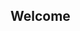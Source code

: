 ## Welcome
<ul id="user"></ul>


<script src="/bower_components/jquery/dist/jquery.min.js" charset="utf-8"></script>
<script src="/bower_components/underscore/underscore.js" charset="utf-8"></script>
<script src="/bower_components/gh3/gh3.js" charset="utf-8"></script>
<script type="text/javascript">
  var k33g = new Gh3.User("snappyrobotics");
  var userInfos = $("#user");
  k33g.fetch(function (err, resUser) {
    if (err) {
      throw "outch ..."
    }
    _.each(_.keys(resUser), function (prop) {
      userInfos.append(
        $('<li>').append(prop + " : " + resUser[prop])
      );
    });
    var k33gRepositories = new Gh3.Repositories(k33g);
    k33gRepositories.fetch({
      // page: 5,
      // per_page: 5,
      // direction: "desc"
    }, "next", function (err, res) {
      if (err) {
        throw "outch ..."
      }
      console.log("Repositories", k33gRepositories);
    });
  });
</script>
